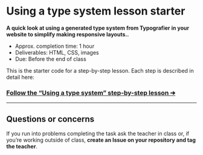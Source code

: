# Using a type system lesson starter

**A quick look at using a generated type system from Typografier in your website to simplify making responsive layouts..**

- Approx. completion time: 1 hour
- Deliverables: HTML, CSS, images
- Due: Before the end of class

This is the starter code for a step-by-step lesson. Each step is described in detail here:

### [**Follow the “Using a type system” step-by-step lesson ➔**](https://learn-the-web.algonquindesign.ca/courses/web-dev-2/using-a-type-system/)

---

## Questions or concerns

If you run into problems completing the task ask the teacher in class or, if you’re working outside of class, **create an Issue on your repository and tag the teacher**.
